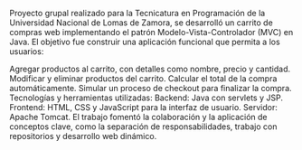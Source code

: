 Proyecto grupal realizado para la Tecnicatura en Programación de la Universidad Nacional de Lomas de Zamora, se desarrolló un carrito de compras web implementando el patrón Modelo-Vista-Controlador (MVC) en Java. El objetivo fue construir una aplicación funcional que permita a los usuarios:

Agregar productos al carrito, con detalles como nombre, precio y cantidad.
Modificar y eliminar productos del carrito.
Calcular el total de la compra automáticamente.
Simular un proceso de checkout para finalizar la compra.
Tecnologías y herramientas utilizadas:
Backend: Java con servlets y JSP.
Frontend: HTML, CSS y JavaScript para la interfaz de usuario.
Servidor: Apache Tomcat.
El trabajo fomentó la colaboración y la aplicación de conceptos clave, como la separación de responsabilidades, trabajo con repositorios y desarrollo web dinámico.
